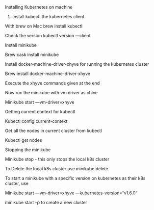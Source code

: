       

Installing Kubernetes on machine

  

1.  Install kubectl the kubernetes client 

With brew on Mac brew install kubectl

Check the version kubectl version —client

  

Install minikube

  

Brew cask install minikube

  

Install docker-machine-driver-xhyve for running the kubernetes cluster

  

Brew install docker-machine-driver-xhyve

  

Execute the xhyve commands given at the end

  

Now run the minikube with vm driver as chive 

  

Minikube start —vm-driver=xhyve

  

  

  

Getting current context for kubectl

  

Kubectl config current-context

  

Get all the nodes in current cluster from kubectl

  

Kubectl get nodes

  

Stopping the minikube 

  

Minikube stop - this only stops the local k8s cluster

  

To Delete the local k8s cluster use minikube delete

  

  

To start a minikube with a specific version on kubernetes as their k8s cluster, use

  

Minikube start —vm-driver=xhyve —kubernetes-version=“v1.6.0”

  

minikube start -p <name> to create a new cluster